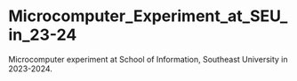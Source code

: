 # Microcomputer_Experiment_at_SEU_in_23-24
Microcomputer experiment at School of Information, Southeast University in 2023-2024.
